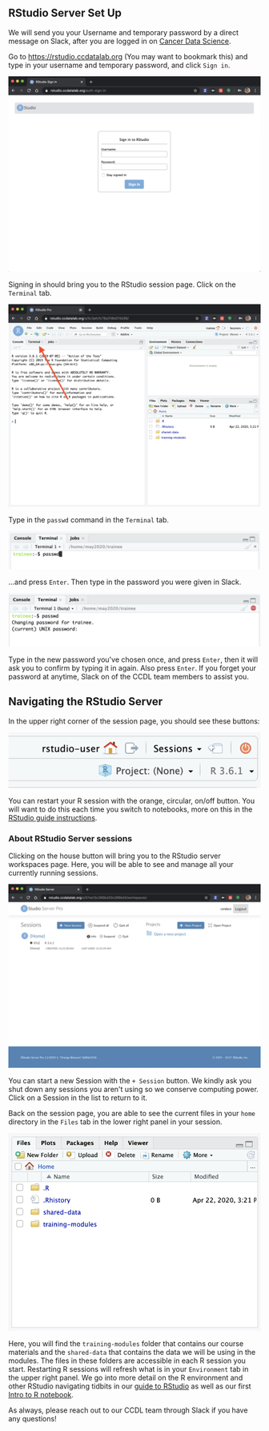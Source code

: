## RStudio Server Set Up

We will send you your Username and temporary password by a direct message on Slack, after you are logged in on [Cancer Data Science](http://ccdatalab.org/slack).

Go to https://rstudio.ccdatalab.org (You may want to bookmark this) and type in your username and temporary password, and click `Sign in`.

![RStudio Login](screenshots/rstudio-server-login.png)

Signing in should bring you to the RStudio session page.
Click on the `Terminal` tab.

![RStudio Session](screenshots/rstudio-session-terminal.png)

Type in the `passwd` command in the `Terminal` tab.

![RStudio change password](screenshots/rstudio-password-change-1.png)

...and press `Enter`. Then type in the password you were given in Slack.

![RStudio change password](screenshots/rstudio-password-change-2.png)

Type in the new password you've chosen once, and press `Enter`, then it will ask you to confirm by typing it in again.
Also press `Enter`.
If you forget your password at anytime, Slack on of the CCDL team members to assist you.

## Navigating the RStudio Server

In the upper right corner of the session page, you should see these buttons:

![RStudio Navigation](screenshots/rstudio-session-buttons.png)

You can restart your R session with the orange, circular, on/off button.
You will want to do this each time you switch to notebooks, more on this in the
[RStudio guide instructions](../intro-to-R-tidyverse/00a-rstudio_guide.md).

### About RStudio Server sessions

Clicking on the house button will bring you to the RStudio server workspaces page.
Here, you will be able to see and manage all your currently running sessions.

![RStudio Navigation](screenshots/rstudio-workspaces.png)

You can start a new Session with the `+ Session` button.
We kindly ask you shut down any sessions you aren't using so we conserve computing power.
Click on a Session in the list to return to it.

Back on the session page, you are able to see the current files in your `home` directory in the `Files` tab in the lower right panel in your session.

![RStudio Files](screenshots/rstudio-files.png)

Here, you will find the `training-modules` folder that contains our course materials and the `shared-data` that contains the data we will be using in the modules.
The files in these folders are accessible in each R session you start.
Restarting R sessions will refresh what is in your `Environment` tab in the upper right panel.
We go into more detail on the R environment and other RStudio navigating tidbits in our [guide to RStudio](../intro-to-R-tidyverse/00a-rstudio_guide.md) as well as our first [Intro to R notebook](intro-to-R-tidyverse/01-intro_to_base_R.Rmd).

As always, please reach out to our CCDL team through Slack if you have any questions!
